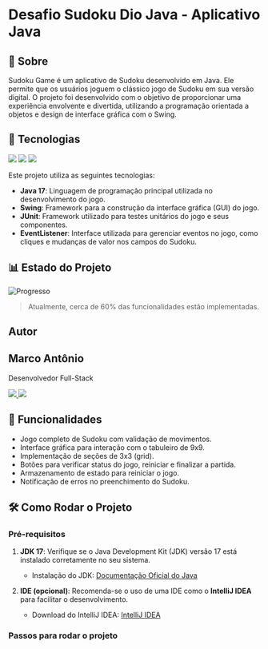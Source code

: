 <h1>Desafio Sudoku Dio Java - Aplicativo Java</h1>

<h2>📖 Sobre</h2>
<p>Sudoku Game é um aplicativo de Sudoku desenvolvido em Java. Ele permite que os usuários joguem o clássico jogo de Sudoku em sua versão digital. O projeto foi desenvolvido com o objetivo de proporcionar uma experiência envolvente e divertida, utilizando a programação orientada a objetos e design de interface gráfica com o Swing.</p>

## 🚀 Tecnologias

<div>
  <img src="https://img.shields.io/badge/Java-17-blue?style=for-the-badge&logo=java&logoColor=white">
  <img src="https://img.shields.io/badge/Swing-6.0.1-green?style=for-the-badge&logo=java&logoColor=white">
  <img src="https://img.shields.io/badge/IntelliJ_IDEA-000000?style=for-the-badge&logo=intellij-idea&logoColor=white">
</div>

<p>Este projeto utiliza as seguintes tecnologias:</p>
<ul>
  <li><strong>Java 17</strong>: Linguagem de programação principal utilizada no desenvolvimento do jogo.</li>
  <li><strong>Swing</strong>: Framework para a construção da interface gráfica (GUI) do jogo.</li>
  <li><strong>JUnit</strong>: Framework utilizado para testes unitários do jogo e seus componentes.</li>
  <li><strong>EventListener</strong>: Interface utilizada para gerenciar eventos no jogo, como cliques e mudanças de valor nos campos do Sudoku.</li>
</ul>

## 📊 Estado do Projeto

![Progresso](https://img.shields.io/badge/Progresso-60%25-yellow?style=for-the-badge&labelColor=000000&color=FFFF00&logo=github)

> Atualmente, cerca de 60% das funcionalidades estão implementadas.

## Autor
<h2>Marco Antônio</h2>

<p>Desenvolvedor Full-Stack </p>

<p>
  <a href="https://github.com/marcosynky" target="_blank">
    <img src="https://img.shields.io/badge/GitHub-000000?style=for-the-badge&logo=github&logoColor=white" />
  </a>
<a href="https://www.linkedin.com/in/marco-antônio-developer-fullstack" target="_blank">
    <img src="https://img.shields.io/badge/LinkedIn-0A66C2?style=for-the-badge&logo=linkedin&logoColor=white" />
</a>

</p>

## 📱 Funcionalidades

- Jogo completo de Sudoku com validação de movimentos.
- Interface gráfica para interação com o tabuleiro de 9x9.
- Implementação de seções de 3x3 (grid).
- Botões para verificar status do jogo, reiniciar e finalizar a partida.
- Armazenamento de estado para reiniciar o jogo.
- Notificação de erros no preenchimento do Sudoku.

## 🛠️ Como Rodar o Projeto

### Pré-requisitos

1. **JDK 17**: Verifique se o Java Development Kit (JDK) versão 17 está instalado corretamente no seu sistema.
   - Instalação do JDK: [Documentação Oficial do Java](https://docs.oracle.com/en/java/javase/17/)

2. **IDE (opcional)**: Recomenda-se o uso de uma IDE como o **IntelliJ IDEA** para facilitar o desenvolvimento.
   - Download do IntelliJ IDEA: [IntelliJ IDEA](https://www.jetbrains.com/idea/)

### Passos para rodar o projeto
